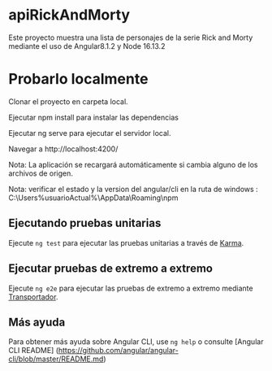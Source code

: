 # apiRickAndMorty
Este proyecto muestra una lista de personajes de la serie Rick and Morty mediante el uso de Angular8.1.2 y Node 16.13.2

# Probarlo localmente
Clonar el proyecto en carpeta local.

Ejecutar npm install para instalar las dependencias

Ejecutar ng serve para ejecutar el servidor local.

Navegar a http://localhost:4200/


Nota: La aplicación se recargará automáticamente si cambia alguno de los archivos de origen.

Nota: verificar el estado y la version del angular/cli en la ruta de windows : C:\Users\%usuarioActual%\AppData\Roaming\npm




## Ejecutando pruebas unitarias

Ejecute `ng test` para ejecutar las pruebas unitarias a través de [Karma](https://karma-runner.github.io).

## Ejecutar pruebas de extremo a extremo

Ejecute `ng e2e` para ejecutar las pruebas de extremo a extremo mediante [Transportador](http://www.protractortest.org/).

## Más ayuda

Para obtener más ayuda sobre Angular CLI, use `ng help` o consulte [Angular CLI README] (https://github.com/angular/angular-cli/blob/master/README.md)


